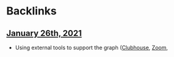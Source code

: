 
# Backlinks
## [January 26th, 2021](<January 26th, 2021.md>)
- Using external tools to support the graph ([Clubhouse](<Clubhouse.md>), [Zoom](<Zoom.md>),

